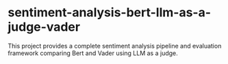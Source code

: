 # sentiment-analysis-bert-llm-as-a-judge-vader
This project provides a complete sentiment analysis pipeline and evaluation framework comparing Bert and Vader using LLM as a judge.
